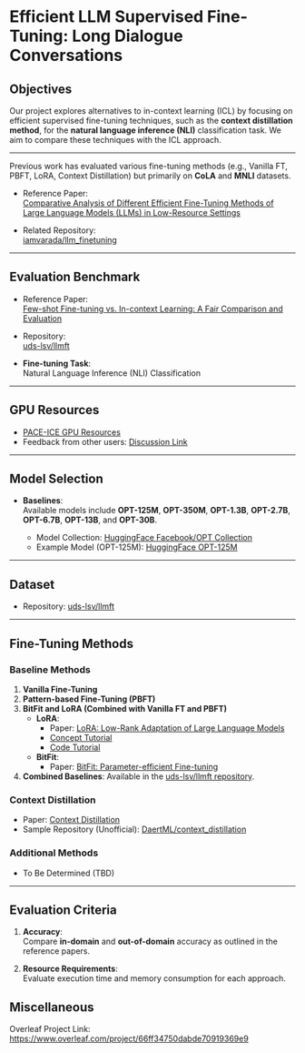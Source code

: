# Efficient LLM Supervised Fine-Tuning: Long Dialogue Conversations

## Objectives  

Our project explores alternatives to in-context learning (ICL) by focusing on efficient supervised fine-tuning techniques, such as the **context distillation method**, for the **natural language inference (NLI)** classification task. We aim to compare these techniques with the ICL approach.  

---

Previous work has evaluated various fine-tuning methods (e.g., Vanilla FT, PBFT, LoRA, Context Distillation) but primarily on **CoLA** and **MNLI** datasets.  

- Reference Paper:  
  [Comparative Analysis of Different Efficient Fine-Tuning Methods of Large Language Models (LLMs) in Low-Resource Settings](https://arxiv.org/pdf/2405.13181v1)  

- Related Repository:  
  [iamvarada/llm_finetuning](https://github.com/iamvarada/llm_finetuning)  

---

## Evaluation Benchmark  

- Reference Paper:  
  [Few-shot Fine-tuning vs. In-context Learning: A Fair Comparison and Evaluation](https://github.com/uds-lsv/llmft)  

- Repository:  
  [uds-lsv/llmft](https://github.com/uds-lsv/llmft)  

- **Fine-tuning Task**:  
  Natural Language Inference (NLI) Classification  

---

## GPU Resources  

- [PACE-ICE GPU Resources](https://edstem.org/us/courses/60909/discussion/5405752)  
- Feedback from other users: [Discussion Link](https://edstem.org/us/courses/60909/discussion/5697429)  

---

## Model Selection  

- **Baselines**:  
  Available models include **OPT-125M**, **OPT-350M**, **OPT-1.3B**, **OPT-2.7B**, **OPT-6.7B**, **OPT-13B**, and **OPT-30B**.  

  - Model Collection: [HuggingFace Facebook/OPT Collection](https://huggingface.co/collections/facebook/opt-66ed00e15599f02966818844)  
  - Example Model (OPT-125M): [HuggingFace OPT-125M](https://huggingface.co/facebook/opt-125m)  

---

## Dataset  

- Repository: [uds-lsv/llmft](https://github.com/uds-lsv/llmft)  

---

## Fine-Tuning Methods  

### Baseline Methods  

1. **Vanilla Fine-Tuning**  
2. **Pattern-based Fine-Tuning (PBFT)**  
3. **BitFit and LoRA (Combined with Vanilla FT and PBFT)**  
   - **LoRA**:  
     - Paper: [LoRA: Low-Rank Adaptation of Large Language Models](https://arxiv.org/pdf/2106.09685)  
     - [Concept Tutorial](https://huggingface.co/docs/peft/main/en/conceptual_guides/lora)  
     - [Code Tutorial](https://huggingface.co/docs/transformers/v4.46.3/en/peft#transformers.integrations.PeftAdapterMixin)  
   - **BitFit**:  
     - Paper: [BitFit: Parameter-efficient Fine-tuning](https://arxiv.org/pdf/2106.10199)  
4. **Combined Baselines**: Available in the [uds-lsv/llmft repository](https://github.com/uds-lsv/llmft).  

### Context Distillation  

- Paper: [Context Distillation](https://arxiv.org/pdf/2112.00861)  
- Sample Repository (Unofficial): [DaertML/context_distillation](https://github.com/DaertML/context_distillation)  

### Additional Methods  

- To Be Determined (TBD)  

---

## Evaluation Criteria  

1. **Accuracy**:  
   Compare **in-domain** and **out-of-domain** accuracy as outlined in the reference papers.  

2. **Resource Requirements**:  
   Evaluate execution time and memory consumption for each approach.  

## Miscellaneous

Overleaf Project Link: https://www.overleaf.com/project/66ff34750dabde70919369e9

